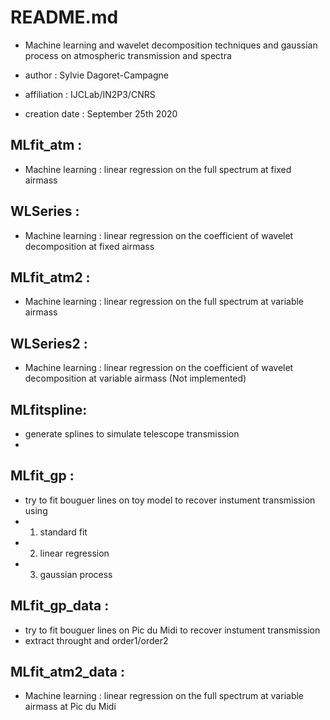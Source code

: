 # README.md

- Machine learning and wavelet decomposition techniques and gaussian process on atmospheric transmission and spectra

- author : Sylvie Dagoret-Campagne
- affiliation : IJCLab/IN2P3/CNRS
- creation date : September 25th 2020





## MLfit_atm : 
- Machine learning : linear regression on the full spectrum at fixed airmass 	


## WLSeries  : 
- Machine learning : linear regression on the coefficient of wavelet decomposition  at fixed airmass


## MLfit_atm2 : 
- Machine learning : linear regression on the full spectrum at variable airmass 


## WLSeries2  : 
- Machine learning : linear regression on the coefficient of wavelet decomposition  at variable airmass (Not implemented)

## MLfitspline:
- generate splines to simulate telescope transmission
- 

## MLfit_gp	:
- try to fit bouguer lines on toy model to recover instument transmission using
- 1) standard fit
- 2) linear regression
- 3) gaussian process

## MLfit_gp_data	:
- try to fit bouguer lines on Pic du Midi to recover instument transmission
- extract throught and order1/order2

## MLfit_atm2_data  : 
- Machine learning : linear regression on the full spectrum at variable airmass at Pic du Midi


